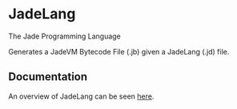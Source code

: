# JadeLang
The Jade Programming Language

Generates a JadeVM Bytecode File (.jb) given a JadeLang (.jd) file.

## Documentation
An overview of JadeLang can be seen [here](doc/language.md).
